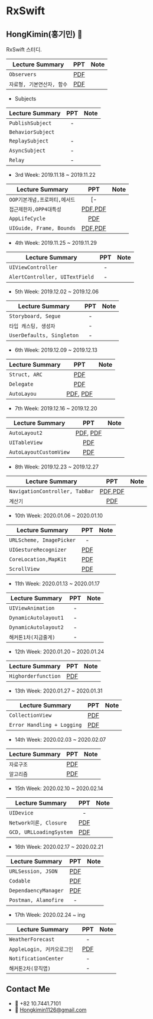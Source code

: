 # RxSwift
## HongKimin(홍기민) 
RxSwift 스터디.

| Lecture Summary | PPT | Note |
|---|:---:|---:|
| `Observers` | [PDF](https://github.com/hongkimin1126/iOS-FastCampus/blob/master/2019.11.04(월)-컴퓨터%20개론/컴퓨터%20개론.pdf) |  |
| `자료형, 기본연산자, 함수` | [PDF](https://github.com/hongkimin1126/iOS-FastCampus/blob/master/2019.11.08(금)-자료형%2C기본연산자%2C함수/Playground.pdf) |  |

- Subjects

| Lecture Summary | PPT | Note |
|---|:---:|---:|
| `PublishSubject` | - |  |
| `BehaviorSubject` |  |  |
| `ReplaySubject` | - |  |
| `AsyncSubject` | - |  |
| `Relay` | - |  |

- 3rd Week: 2019.11.18 ~ 2019.11.22

| Lecture Summary | PPT | Note |
|---|:---:|---:|
| `OOP기본개념,프로퍼티,메서드` | [- |  |
| `접근제한자,OPP4대특성` | [PDF](https://github.com/hongkimin1126/iOS-FastCampus/blob/master/2019.11.19(화)-접근제한자%2C%20OPP4대%20특성/Access%20Control%2C%20OOP%204대%20특성/Access%20Control.pdf),[PDF](https://github.com/hongkimin1126/iOS-FastCampus/blob/master/2019.11.19(화)-접근제한자%2C%20OPP4대%20특성/Access%20Control%2C%20OOP%204대%20특성/OOP%204대%20특징.pdf) |  |
| `AppLifeCycle` | [PDF](https://github.com/hongkimin1126/iOS-FastCampus/blob/master/2019.11.21(목)-AppLifeCycle/The%20App%20Life%20Cycle.pdf) |  |
| `UIGuide, Frame, Bounds` | [PDF](https://github.com/hongkimin1126/iOS-FastCampus/blob/master/2019.11.22(금)-UI%20Guide%2CFrame%2CBounds/UI%20Guide.pdf),[PDF](https://github.com/hongkimin1126/iOS-FastCampus/blob/master/2019.11.22(금)-UI%20Guide%2CFrame%2CBounds/UIViewContentMode.pdf)  |  |

- 4th Week: 2019.11.25 ~ 2019.11.29

| Lecture Summary | PPT | Note |
|---|:---:|---:|
| `UIViewController` | - |  |
| `AlertController, UITextField` | - |  |

- 5th Week: 2019.12.02 ~ 2019.12.06

| Lecture Summary | PPT | Note |
|---|:---:|---:|
| `Storyboard, Segue` | - |  |
| `타입 캐스팅, 생성자` | - |  |
| `UserDefaults, Singleton` | - |  |

- 6th Week: 2019.12.09 ~ 2019.12.13

| Lecture Summary | PPT | Note |
|---|:---:|---:|
| `Struct, ARC` | [PDF](https://github.com/hongkimin1126/iOS-FastCampus/blob/master/2019.12.09(월)-struct%2C%20ARC/Memory%20Management.pdf) |  |
| `Delegate` | [PDF](https://github.com/hongkimin1126/iOS-FastCampus/blob/master/2019.12.10(화)-Delegate/Delegate.pdf) |  |
| `AutoLayou` | [PDF](https://github.com/hongkimin1126/iOS-FastCampus/blob/master/2019.12.12(목)-AutoLayout/AutoLayout.pdf), [PDF](https://github.com/hongkimin1126/iOS-FastCampus/blob/master/2019.12.12(목)-AutoLayout/Autolayout%20Anchors.pdf) |  |

- 7th Week: 2019.12.16 ~ 2019.12.20

| Lecture Summary | PPT | Note |
|---|:---:|---:|
| `AutoLayout2` | [PDF](https://github.com/hongkimin1126/iOS-FastCampus/blob/master/2019.12.16(월)-AutoLayout2/Intrinsic%20Content%20Size.pdf), [PDF](https://github.com/hongkimin1126/iOS-FastCampus/blob/master/2019.12.16(월)-AutoLayout2/UIStackView.pdf) |  |
| `UITableView` | [PDF]() |  |
| `AutoLayoutCustomView` | [PDF]() |  |

- 8th Week: 2019.12.23 ~ 2019.12.27

| Lecture Summary | PPT | Note |
|---|:---:|---:|
| `NavigationController, TabBar` | [PDF](https://github.com/hongkimin1126/iOS-FastCampus/blob/master/2019.12.23(월)-NavigationController%2C%20TabBar/NavigationController.pdf),[PDF](https://github.com/hongkimin1126/iOS-FastCampus/blob/master/2019.12.23(월)-NavigationController%2C%20TabBar/TabBarController.pdf) |  |
| `계산기` | [PDF]() |  |

- 10th Week: 2020.01.06 ~ 2020.01.10

| Lecture Summary | PPT | Note |
|---|:---:|---:|
| `URLScheme, ImagePicker` | - |  |
| `UIGestureRecognizer` | [PDF](https://github.com/hongkimin1126/iOS-FastCampus/blob/master/2020.01.07(화)-UIGestureRecognizer/UIGestureRecognizer.pdf) |  |
| `CoreLocation,MapKit` | [PDF](https://github.com/hongkimin1126/iOS-FastCampus/blob/master/2020.01.09(목)-CoreLocation%2CMapKit/CoreLocation.pdf) |  |
| `ScrollView` | [PDF]() |  |

- 11th Week: 2020.01.13 ~ 2020.01.17

| Lecture Summary | PPT | Note |
|---|:---:|---:|
| `UIViewAnimation` | - |  |
| `DynamicAutolayout1` | - |  |
| `DynamicAutolayout2` | - |  |
| `해커톤1차(지금줄게)` | - |  |

- 12th Week: 2020.01.20 ~ 2020.01.24

| Lecture Summary | PPT | Note |
|---|:---:|---:|
| `Highorderfunction` | [PDF](https://github.com/hongkimin1126/iOS-FastCampus/blob/master/2020.01.21(화)-High%20order%20function/High-order%20function.pdf) |  |


- 13th Week: 2020.01.27 ~ 2020.01.31

| Lecture Summary | PPT | Note |
|---|:---:|---:|
| `CollectionView` | [PDF]() |  |
| `Error Handling + Logging` | [PDF]() |  |

- 14th Week: 2020.02.03 ~ 2020.02.07

| Lecture Summary | PPT | Note |
|---|:---:|---:|
| `자료구조` | [PDF]() |  |
| `알고리즘` | [PDF](https://github.com/hongkimin1126/iOS-FastCampus/blob/master/2020.02.04(화)-Algorithm/Algorithm.pdf) |  |

- 15th Week: 2020.02.10 ~ 2020.02.14

| Lecture Summary | PPT | Note |
|---|:---:|---:|
| `UIDevice` | - |  |
| `Network이론, Closure` | [PDF](https://github.com/hongkimin1126/iOS-FastCampus/blob/master/2020.02.11(화)-Network%20이론%2C%20Closure/Network%20이론.pdf) |  |
| `GCD, URLLoadingSystem` | [PDF](https://github.com/hongkimin1126/iOS-FastCampus/blob/master/2020.02.13(목)-GCD%2C%20URL%20Loading%20System/URL_Loading%20System/URL%20Loading%20System.pdf) |  |

- 16th Week: 2020.02.17 ~ 2020.02.21

| Lecture Summary | PPT | Note |
|---|:---:|---:|
| `URLSession, JSON ` | [PDF](https://github.com/hongkimin1126/iOS-FastCampus/blob/master/2020.02.17(월)-URLSession%2C%20JSON%20/JSON.pdf) |  |
| `Codable` | [PDF](https://github.com/hongkimin1126/iOS-FastCampus/blob/master/2020.02.18(화)-Codable/Codable.pdf) |  |
| `DependaencyManager` | [PDF](https://github.com/hongkimin1126/iOS-FastCampus/blob/master/2020.02.20(목)-Dependaency%20Manager/Dependency%20Manager.pdf) |  |
| `Postman, Alamofire` | - |  |

- 17th Week: 2020.02.24 ~ ing

| Lecture Summary | PPT | Note |
|---|:---:|---:|
| `WeatherForecast` | - |  |
| `AppleLogin, 커카오로그인 ` | [PDF](https://github.com/hongkimin1126/iOS-FastCampus/blob/master/2020.03.17(화)-AppleLogin%2C%20커카오로그인%20/Sign%20in%20with%20Apple.pdf) |  |
| `NotificationCenter` | - |  |
| `해커톤2차(뮤직앱)` | - |  |

## Contact Me
- 📱 +82 10.7441.7101
- 📧 Hongkimin1126@gmail.com

